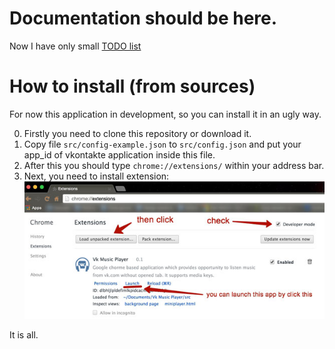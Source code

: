 # Documentation should be here.

Now I have only small [TODO list](TODO.md)

# How to install (from sources)
For now this application in development, so you can install it in an ugly way.

0. Firstly you need to clone this repository or download it.
0. Copy file `src/config-example.json` to `src/config.json` and put your app_id of vkontakte application inside this file.
0. After this you should type `chrome://extensions/` within your address bar.
0. Next, you need to install extension: ![](https://raw.githubusercontent.com/boonya/chrome-vk-music-player/master/docs/images/install-extension.jpg)

It is all.
